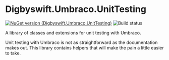 # Digbyswift.Umbraco.UnitTesting

[![NuGet version (Digbyswift.Umbraco.UnitTesting)](https://img.shields.io/nuget/v/Digbyswift.Umbraco.UnitTesting.svg)](https://www.nuget.org/packages/Digbyswift.Core/)
![Build status](https://dev.azure.com/digbyswift/Digbyswift%20-%20OSS%20Packages/_apis/build/status/Build%20Digbyswift.Umbraco.UnitTesting)

A library of classes and extensions for unit testing with Umbraco.

Unit testing with Umbraco is not as straightforward as the documentation makes out. This library contains helpers that will make the pain a little easier to take.
